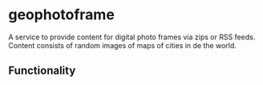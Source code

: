 geophotoframe
=============

A service to provide content for digital photo frames via zips or RSS feeds. Content consists of random images of maps of cities in de the world.

Functionality
-------------
